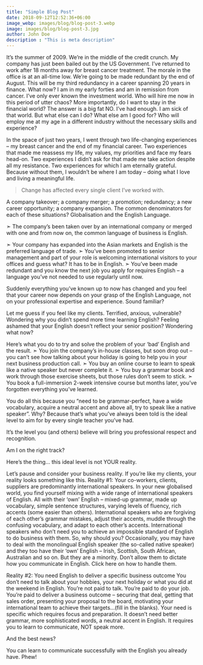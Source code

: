 ```yaml
---
title: "Simple Blog Post"
date: 2018-09-12T12:52:36+06:00
image_webp: images/blog/blog-post-3.webp
image: images/blog/blog-post-3.jpg
author: John Doe
description : "This is meta description"
---
```


It’s the summer of 2009. We’re in the middle of the credit crunch. My company has just been bailed out by the US Government.
I’ve returned to work after 18 months away for breast cancer treatment. The morale in the office is at an all-time low.  We’re going to be made redundant by the end of August. This will be my third redundancy in a career spanning 20 years in finance.
What now? I am in my early forties and am in remission from cancer. I’ve only ever known the investment world. Who will hire me now in this period of utter chaos?
More importantly, do I want to stay in the financial world? The answer is a big fat NO. I’ve had enough. I am sick of that world.
But what else can I do? What else am I good for? Who will employ me at my age in a different industry without the necessary skills and experience?

In the space of just two years, I went through two life-changing experiences – my breast cancer and the end of my financial career.
Two experiences that made me reassess my life, my values, my priorities and face my fears head-on. Two experiences I didn’t ask for that made me take action despite all my resistance. Two experiences for which I am eternally grateful.
Because without them, I wouldn’t be where I am today – doing what I love and living a meaningful life.

> Change has affected every single client I’ve worked with.

A company takeover; a company merger; a promotion; redundancy; a new career opportunity; a company expansion.
The common denominators for each of these situations? Globalisation and the English Language.
 
➣ The company’s been taken over by an international company or merged with one and from now on, the common language of business is English.

➣ Your company has expanded into the Asian markets and English is the preferred language of trade.
➣ You’ve been promoted to senior management and part of your role is welcoming international visitors to your offices and guess what? It has to be in English.
➣ You’ve been made redundant and you know the next job you apply for requires English – a language you’ve not needed to use regularly until now.
 
Suddenly everything you’ve known up to now has changed and you feel that your career now depends on your grasp of the English Language, not on your professional expertise and experience.
Sound familiar?
 
Let me guess if you feel like my clients.
Terrified, anxious, vulnerable? Wondering why you didn’t spend more time learning English? Feeling ashamed that your English doesn’t reflect your senior position? Wondering what now?
 
Here’s what you do to try and solve the problem of your ‘bad’ English and the result.
➣ You join the company’s in-house classes, but soon drop out – you can’t see how talking about your holiday is going to help you in your next business production call.
➣ You buy an online course to learn to speak like a native speaker but never complete it.
➣ You buy a grammar book and work through those exercise sheets, but those rules don’t seem to stick.
➣ You book a full-immersion 2-week intensive course but months later, you’ve forgotten everything you’ve learned.
 
You do all this because you “need to be grammar-perfect, have a wide vocabulary, acquire a neutral accent and above all, try to speak like a native speaker”.
Why? Because that’s what you’ve always been told is the ideal level to aim for by every single teacher you’ve had. 

It’s the level you (and others) believe will bring you professional respect and recognition.
 
Am I on the right track?
 
Here’s the thing… this ideal level is not YOUR reality.
 
Let’s pause and consider your business reality.
If you’re like my clients, your reality looks something like this.
Reality #1: Your co-workers, clients, suppliers are predominantly international speakers.
In your new globalised world, you find yourself mixing with a wide range of international speakers of English.
All with their ‘own’ English – mixed-up grammar, made up vocabulary, simple sentence structures, varying levels of fluency, rich accents (some easier than others).
International speakers who are forgiving of each other’s grammar mistakes, adjust their accents, muddle through the confusing vocabulary, and adapt to each other’s accents.
International speakers who don’t need you to achieve an impossible standard of English to do business with them.
So, why should you?
Occasionally, you may have to deal with the monolingual English speaker (the so-called native speaker) and they too have their ‘own’ English – Irish, Scottish, South African, Australian and so on.
But they are a minority. Don’t allow them to dictate how you communicate in English. Click here on how to handle them.
 
Reality #2: You need English to deliver a specific business outcome
You don’t need to talk about your hobbies, your next holiday or what you did at the weekend in English.
You’re not paid to talk. You’re paid to do your job. You’re paid to deliver a business outcome – securing that deal, getting that sales order, presenting your proposal to the board, motivating your international team to achieve their targets…(fill in the blanks).
Your need is specific which requires focus and preparation. It doesn’t need better grammar, more sophisticated words, a neutral accent in English.
It requires you to learn to communicate, NOT speak more.
 
And the best news? 

You can learn to communicate successfully with the English you already have.
Phew!
